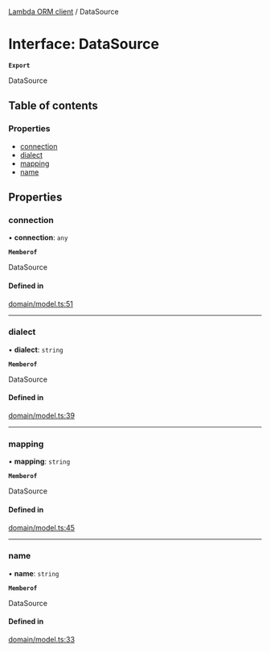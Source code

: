 [Lambda ORM client](../README.md) / DataSource

# Interface: DataSource

**`Export`**

DataSource

## Table of contents

### Properties

- [connection](DataSource.md#connection)
- [dialect](DataSource.md#dialect)
- [mapping](DataSource.md#mapping)
- [name](DataSource.md#name)

## Properties

### connection

• **connection**: `any`

**`Memberof`**

DataSource

#### Defined in

[domain/model.ts:51](https://github.com/FlavioLionelRita/lambdaorm-client-node/blob/216c8a0/src/lib/domain/model.ts#L51)

___

### dialect

• **dialect**: `string`

**`Memberof`**

DataSource

#### Defined in

[domain/model.ts:39](https://github.com/FlavioLionelRita/lambdaorm-client-node/blob/216c8a0/src/lib/domain/model.ts#L39)

___

### mapping

• **mapping**: `string`

**`Memberof`**

DataSource

#### Defined in

[domain/model.ts:45](https://github.com/FlavioLionelRita/lambdaorm-client-node/blob/216c8a0/src/lib/domain/model.ts#L45)

___

### name

• **name**: `string`

**`Memberof`**

DataSource

#### Defined in

[domain/model.ts:33](https://github.com/FlavioLionelRita/lambdaorm-client-node/blob/216c8a0/src/lib/domain/model.ts#L33)
